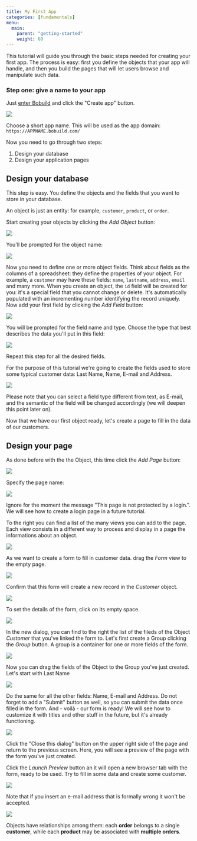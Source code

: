 ```yaml
---
title: My First App
categories: [fundamentals]
menu:
  main:
    parent: "getting-started"
    weight: 60
---
```


This tutorial will guide you through the basic steps needed for creating your first app. The process is easy: first you define the objects that your app will handle, and then you build the pages that will let users browse and manipulate such data.

### Step one: give a name to your app

Just [enter Bobuild](https://my.bobuild.com) and click the "Create app" button.

![](create_app.png)

Choose a short app name. This will be used as the app domain: `https://APPNAME.bobuild.com/`

Now you need to go through two steps:

1. Design your database
2. Design your application pages

## Design your database

This step is easy. You define the objects and the fields that you want to store in your database.

An object is just an entity: for example, `customer`, `product`, or `order`.

Start creating your objects by clicking the *Add Object* button:

![](add_object.png)

You'll be prompted for the object name:

![](add_object_dialog.png)

Now you need to define one or more object fields. Think about fields as the columns of a spreadsheet: they define the properties of your object. For example, a `customer` may have these fields: `name`, `lastname`, `address`, `email` and many more.
When you create an object, the `id` field will be created for you: it's a special field that you cannot change or delete. It's automatically populated with an incrementing number identifying the record uniquely.
Now add your first field by clicking the *Add Field* button:

![](fields.png)

You will be prompted for the field name and type. Choose the type that best describes the data you'll put in this field:

![](add_field.png)

Repeat this step for all the desired fields.

For the purpose of this tutorial we're going to create the fields used to store some typical customer data: Last Name, Name, E-mail and Address.

![](customer_fields.png)

Please note that you can select a field type different from text, as E-mail, and the semantic of the field will be changed accordingly (we will deepen this point later on).

Now that we have our first object ready, let's create a page to fill in the data of our customers.

## Design your page

As done before with the the Object, this time click the *Add Page* button:

![](add_page.png)

Specify the page name:

![](add_page_dialog.png)

Ignore for the moment the message "This page is not protected by a login.". We will see how to create a login page in a future tutorial.

To the right you can find a list of the many views you can add to the page. Each view consists in a different way to process and display in a page the informations about an object.

![](view_list.png)

As we want to create a form to fill in customer data. drag the *Form* view to the empty page.

![](form_view_drag.png)

Confirm that this form will create a new record in the *Customer* object.

![](form_customer_dialog.png)

To set the details of the form, click on its empty space.

![](form_view_blank.png)

In the new dialog, you can find to the right the list of the fileds of the Object *Customer* that you've linked the form to. Let's first create a Group clicking the *Group* button. A group is a container for one or more fields of the form.

![](form_main.png)

Now you can drag the fields of the Object to the Group you've just created. Let's start with Last Name

![](form_fields_drag.png)

Do the same for all the other fields: Name, E-mail and Address. Do not forget to add a "Submit" button as well, so you can submit the data once filled in the form. And - voilà - our form is ready! We will see how to customize it with titles and other stuff in the future, but it's already functioning.

![](first_form.png)

Click the "Close this dialog" button on the upper right side of the page and return to the previous screen. Here, you will see a preview of the page with the form you've just created.

Click the *Launch Preview* button an it will open a new browser tab with the form, ready to be used. Try to fill in some data and create some customer.

![](form_filled_in.png)

Note that if you insert an e-mail address that is formally wrong it won't be accepted.

![](wrong_email.png)

Objects have relationships among them: each **order** belongs to a single **customer**, while each **product** may be associated with **multiple orders**.

